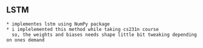 ## LSTM
    * implementes lstm using NumPy package
    * i implelemented this method while taking cs231n course
      so, the weights and biases needs shape little bit tweaking depending on ones demand